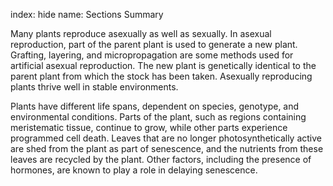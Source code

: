 index: hide
name: Sections Summary

Many plants reproduce asexually as well as sexually. In asexual reproduction, part of the parent plant is used to generate a new plant. Grafting, layering, and micropropagation are some methods used for artificial asexual reproduction. The new plant is genetically identical to the parent plant from which the stock has been taken. Asexually reproducing plants thrive well in stable environments.

Plants have different life spans, dependent on species, genotype, and environmental conditions. Parts of the plant, such as regions containing meristematic tissue, continue to grow, while other parts experience programmed cell death. Leaves that are no longer photosynthetically active are shed from the plant as part of senescence, and the nutrients from these leaves are recycled by the plant. Other factors, including the presence of hormones, are known to play a role in delaying senescence.
